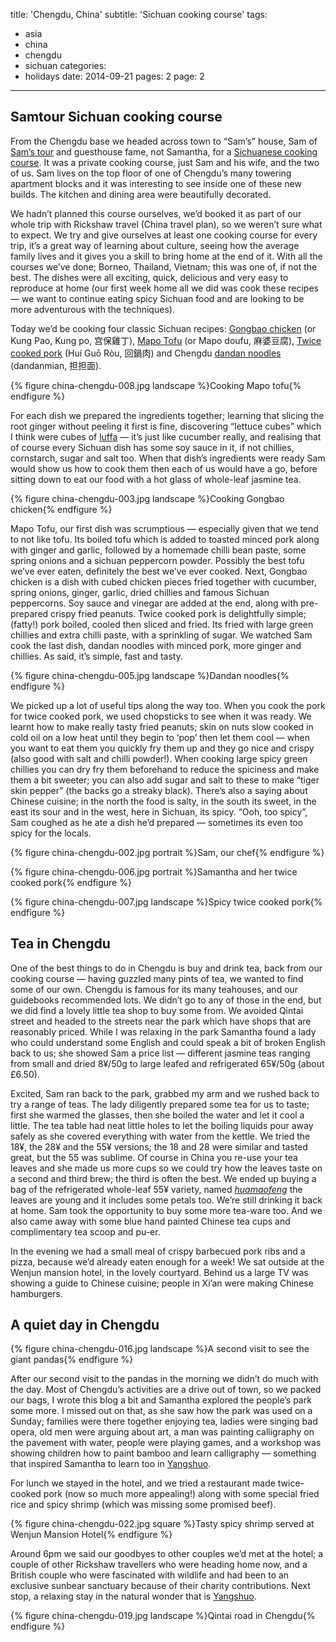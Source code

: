 title: 'Chengdu, China'
subtitle: 'Sichuan cooking course'
tags:
  - asia
  - china
  - chengdu
  - sichuan
categories:
  - holidays
date: 2014-09-21
pages: 2
page: 2
---

## Samtour Sichuan cooking course

From the Chengdu base we headed across town to “Sam’s” house, Sam of [Sam’s tour](http://www.tripadvisor.co.uk/Attraction_Review-g297463-d6560698-Reviews-Discovery_Chengdu_Family_Day_Tour_with_Kids-Chengdu_Sichuan.html) and guesthouse fame, not Samantha, for a [Sichuanese cooking course](http://discovery-chengdu.com/sichuan-cooking-course.html). It was a private cooking course, just Sam and his wife, and the two of us. Sam lives on the top floor of one of Chengdu’s many towering apartment blocks and it was interesting to see inside one of these new builds. The kitchen and dining area were beautifully decorated.

We hadn’t planned this course ourselves, we’d booked it as part of our whole trip with Rickshaw travel (China travel plan), so we weren’t sure what to expect. We try and give ourselves at least one cooking course for every trip, it’s a great way of learning about culture, seeing how the average family lives and it gives you a skill to bring home at the end of it. With all the courses we’ve done; Borneo, Thailand, Vietnam; this was one of, if not the best. The dishes were all exciting, quick, delicious and very easy to reproduce at home (our first week home all we did was cook these recipes — we want to continue eating spicy Sichuan food and are looking to be more adventurous with the techniques).

Today we’d be cooking four classic Sichuan recipes: [Gongbao chicken](http://en.wikipedia.org/wiki/Kung_Pao_chicken) (or Kung Pao, Kung po, 宫保雞丁), [Mapo Tofu](http://en.wikipedia.org/wiki/Mapo_doufu) (or Mapo doufu, 麻婆豆腐), [Twice cooked pork](http://en.wikipedia.org/wiki/Twice_cooked_pork) (Huí Guō Ròu, 回鍋肉) and Chengdu [dandan noodles](http://en.wikipedia.org/wiki/Dandan_noodles) (dandanmian, 担担面).

{% figure china-chengdu-008.jpg landscape %}Cooking Mapo tofu{% endfigure %}

For each dish we prepared the ingredients together; learning that slicing the root ginger without peeling it first is fine, discovering “lettuce cubes” which I think were cubes of [luffa](http://en.wikipedia.org/wiki/Luffa) — it’s just like cucumber really, and realising that of course every Sichuan dish has some soy sauce in it, if not chillies, cornstarch, sugar and salt too. When that dish’s ingredients were ready Sam would show us how to cook them then each of us would have a go, before sitting down to eat our food with a hot glass of whole-leaf jasmine tea.

{% figure china-chengdu-003.jpg landscape %}Cooking Gongbao chicken{% endfigure %}

Mapo Tofu, our first dish was scrumptious — especially given that we tend to not like tofu. Its boiled tofu which is added to toasted minced pork along with ginger and garlic, followed by a homemade chilli bean paste, some spring onions and a sichuan peppercorn powder. Possibly the best tofu we’ve ever eaten, definitely the best we’ve ever cooked. Next, Gongbao chicken is a dish with cubed chicken pieces fried together with cucumber, spring onions, ginger, garlic, dried chillies and famous Sichuan peppercorns. Soy sauce and vinegar are added at the end, along with pre-prepared crispy fried peanuts. Twice cooked pork is delightfully simple; (fatty!) pork boiled, cooled then sliced and fried. Its fried with large green chillies and extra chilli paste, with a sprinkling of sugar. We watched Sam cook the last dish, dandan noodles with minced pork, more ginger and chillies. As said, it’s simple, fast and tasty.

{% figure china-chengdu-005.jpg landscape %}Dandan noodles{% endfigure %}

We picked up a lot of useful tips along the way too. When you cook the pork for twice cooked pork, we used chopsticks to see when it was ready. We learnt how to make really tasty fried peanuts; skin on nuts slow cooked in cold oil on a low heat until they begin to ‘pop’ then let them cool — when you want to eat them you quickly fry them up and they go nice and crispy (also good with salt and chilli powder!). When cooking large spicy green chillies you can dry fry them beforehand to reduce the spiciness and make them a bit sweeter; you can also add sugar and salt to these to make “tiger skin pepper” (the backs go a streaky black). There’s also a saying about Chinese cuisine; in the north the food is salty, in the south its sweet, in the east its sour and in the west, here in Sichuan, its spicy. “Ooh, too spicy”, Sam coughed as he ate a dish he’d prepared — sometimes its even too spicy for the locals.

{% figure china-chengdu-002.jpg portrait %}Sam, our chef{% endfigure %}

{% figure china-chengdu-006.jpg portrait %}Samantha and her twice cooked pork{% endfigure %}

{% figure china-chengdu-007.jpg landscape %}Spicy twice cooked pork{% endfigure %}

## Tea in Chengdu

One of the best things to do in Chengdu is buy and drink tea, back from our cooking course — having guzzled many pints of tea, we wanted to find some of our own. Chengdu is famous for its many teahouses, and our guidebooks recommended lots. We didn’t go to any of those in the end, but we did find a lovely little tea shop to buy some from. We avoided Qintai street and headed to the streets near the park which have shops that are reasonably priced. While I was relaxing in the park Samantha found a lady who could understand some English and could speak a bit of broken English back to us; she showed Sam a price list — different jasmine teas ranging from small and dried 8¥/50g to large leafed and refrigerated 65¥/50g (about £6.50).

Excited, Sam ran back to the park, grabbed my arm and we rushed back to try a range of teas. The lady diligently prepared some tea for us to taste; first she warmed the glasses, then she boiled the water and let it cool a little. The tea table had neat little holes to let the boiling liquids pour away safely as she covered everything with water from the kettle. We tried the 18¥, the 28¥ and the 55¥ versions; the 18 and 28 were similar and tasted great, but the 55 was sublime. Of course in China you re-use your tea leaves and she made us more cups so we could try how the leaves taste on a second and third brew; the third is often the best. We ended up buying a bag of the refrigerated whole-leaf 55¥ variety, named [_huamaofeng_](https://www.kuchatea.com/ProdView.php?product_id=506&curPageNo=1&ref_type=2&entity_type=1&city_id=&entity_id=506) the leaves are young and it includes some petals too. We’re still drinking it back at home. Sam took the opportunity to buy some more tea-ware too. And we also came away with some blue hand painted Chinese tea cups and complimentary tea scoop and pu-er.

In the evening we had a small meal of crispy barbecued pork ribs and a pizza, because we’d already eaten enough for a week! We sat outside at the Wenjun mansion hotel, in the lovely courtyard. Behind us a large TV was showing a guide to Chinese cuisine; people in Xi’an were making Chinese hamburgers.

## A quiet day in Chengdu

{% figure china-chengdu-016.jpg landscape %}A second visit to see the giant pandas{% endfigure %}

After our second visit to the pandas in the morning we didn’t do much with the day. Most of Chengdu’s activities are a drive out of town, so we packed our bags, I wrote this blog a bit and Samantha explored the people’s park some more. I missed out on that, as she saw how the park was used on a Sunday; families were there together enjoying tea, ladies were singing bad opera, old men were arguing about art, a man was painting calligraphy on the pavement with water, people were playing games, and a workshop was showing children how to paint bamboo and learn calligraphy — something that inspired Samantha to learn too in [Yangshuo](/2014/09/yangshuo-china/2/).

For lunch we stayed in the hotel, and we tried a restaurant made twice-cooked pork (now so much more appealing!) along with some special fried rice and spicy shrimp (which was missing some promised beef).

{% figure china-chengdu-022.jpg square %}Tasty spicy shrimp served at Wenjun Mansion Hotel{% endfigure %}

Around 6pm we said our goodbyes to other couples we’d met at the hotel; a couple of other Rickshaw travellers who were heading home now, and a British couple who were fascinated with wildlife and had been to an exclusive sunbear sanctuary because of their charity contributions. Next stop, a relaxing stay in the natural wonder that is [Yangshuo](/2014/09/yangshuo-china/).

{% figure china-chengdu-019.jpg landscape %}Qintai road in Chengdu{% endfigure %}

